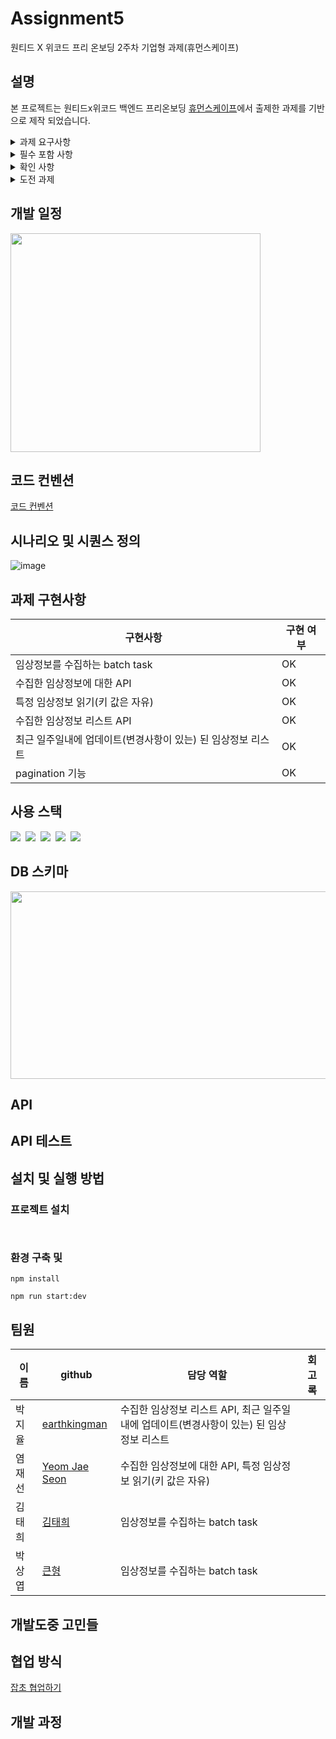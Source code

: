 # Assignment5
원티드 X 위코드 프리 온보딩 2주차 기업형 과제(휴먼스케이프)

## 설명

본 프로젝트는 원티드x위코드 백엔드 프리온보딩  [휴먼스케이프](https://www.notion.so/wecode/087d474586cb45b8a981a5ab4931b9f3)에서 출제한 과제를 기반으로 제작 되었습니다.

 <details>

 
<summary> 과제 요구사항  </summary>

- 임상정보를 수집하는 batch task
- 수집한 임상정보에 대한 API
- 특정 임상정보 읽기(키 값은 자유)
- 수집한 임상정보 리스트 API
- 최근 일주일내에 업데이트(변경사항이 있는) 된 임상정보 리스트
- pagination 기능
- Test 구현시 가산점이 있습니다.


</details>



 <details>

<summary> 필수 포함 사항 </summary>

- READ.ME 작성
 
- 프로젝트 빌드, 자세한 실행 방법 명시
 
- 구현 방법과 이유에 대한 간략한 설명
 
- 완료된 시스템이 배포된 서버의 주소
 
- Swagger나 Postman을 통한 API 테스트할때 필요한 상세 방법 및  테스트 가능하도록 구현
 
- 해당 과제를 진행하면서 회고 내용 블로그 포스팅
 
</details>


 <details>

<summary> 확인 사항 </summary>
 
- 데이터베이스는 SQLite로 구현 및 ORM 사용 필수
 
- secret key, api key 등을 레포지토리에 올리지 않도록 유의
 
- README.md 에 관련 설명 명시 필요
 
</details>


 <details>

<summary> 도전 과제 </summary>

- 배포하여 웹에서 사용 할 수 있도록 제공
 
- 임상정보 검색 API 제공
 
</details>



## 개발 일정
<img src="https://user-images.githubusercontent.com/48669085/142020616-a3e8876d-72cf-4684-ae41-61d671b39c3b.png" height="350px" width="400px" />

## 코드 컨벤션
[코드 컨벤션](https://github.com/Wanted-Free-Pre-Onboarding-Course-10/Assignment4/wiki/%EC%BD%94%EB%93%9C%EC%BB%A8%EB%B2%A4%EC%85%98)

## 시나리오 및 시퀀스 정의
![image](https://user-images.githubusercontent.com/48669085/142013394-288aa47e-b9ee-4369-a209-40e3f5ad675c.png)



## 과제 구현사항

| 구현사항  | 구현 여부                                          |
|------- | ----------------------------------------------- |
|임상정보를 수집하는 batch task|  OK| 
|수집한 임상정보에 대한 API|OK |
|특정 임상정보 읽기(키 값은 자유)| OK | 
|수집한 임상정보 리스트 API| OK | 
|최근 일주일내에 업데이트(변경사항이 있는) 된 임상정보 리스트 | OK | 
|pagination 기능| OK | 



## 사용 스택

<img src="https://img.shields.io/badge/TypeScript-3178C6?style=for-the-badge&logo=TypeScript&logoColor=white" />&nbsp;
<img src="https://img.shields.io/badge/Node.js-339933?style=for-the-badge&logo=Node.js&logoColor=white" />&nbsp;
<img src="https://img.shields.io/badge/NestJS-E0234E?style=for-the-badge&logo=NestJS&logoColor=white" />&nbsp;
<img src="https://img.shields.io/badge/SQLite-003B57?style=for-the-badge&logo=SQLite&logoColor=white" />&nbsp;
<img src="https://img.shields.io/badge/TYPEORM-red?style=for-the-badge&logo=TYPEORM&logoColor=white" />

## DB 스키마
<img src="https://user-images.githubusercontent.com/48669085/142012766-940e2615-8625-4f73-b19a-61f7d7ce9b1c.png" height="300px" width="600px" />

## API


## API 테스트


## 설치 및 실행 방법

### 프로젝트 설치

```


```

 ### 환경 구축 및 
```
npm install

npm run start:dev
```

## 팀원

| 이름   | github                                          | 담당 역할                  | 회고록             |
| ------ | ----------------------------------------------- | -------------------------- |------------------|
| 박지율 | [earthkingman](https://github.com/earthkingman) |  수집한 임상정보 리스트 API, 최근 일주일내에 업데이트(변경사항이 있는) 된 임상정보 리스트   |            |
| 염재선 | [Yeom Jae Seon](https://github.com/YeomJaeSeon) | 수집한 임상정보에 대한 API, 특정 임상정보 읽기(키 값은 자유) |                     |
| 김태희 | [김태희](https://github.com/godtaehee)           |    임상정보를 수집하는 batch task   |             |
| 박상엽 | [큰형](  https://github.com/lotus0204)           |   임상정보를 수집하는 batch task   |                   |


## 개발도중 고민들

## 협업 방식

[잡초 협업하기](https://github.com/Wanted-Free-Pre-Onboarding-Course-10/Assignment2/wiki/%ED%98%91%EC%97%85-%EB%B0%A9%EC%8B%9D)

## 개발 과정


